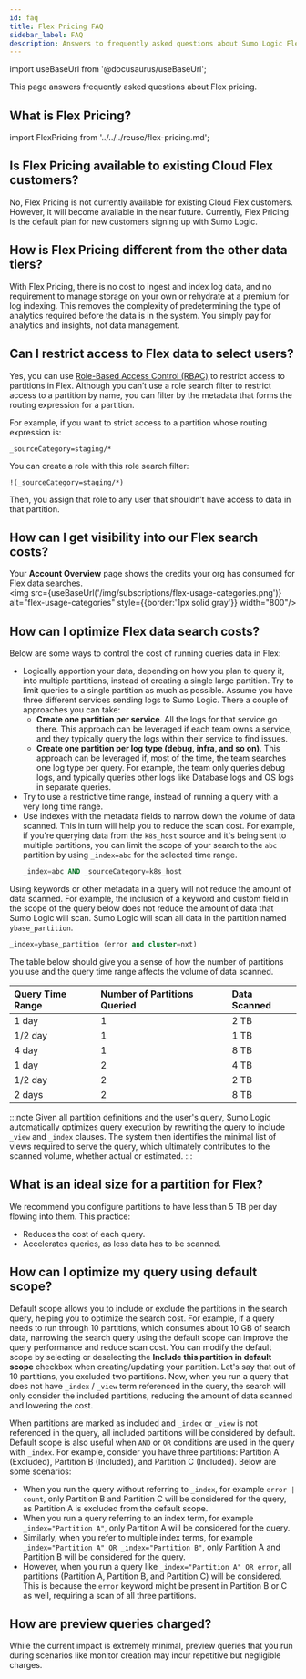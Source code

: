 ```yaml
---
id: faq
title: Flex Pricing FAQ
sidebar_label: FAQ
description: Answers to frequently asked questions about Sumo Logic Flex Pricing.
---
```


import useBaseUrl from '@docusaurus/useBaseUrl';

This page answers frequently asked questions about Flex pricing.

## What is Flex Pricing?

import FlexPricing from '../../../reuse/flex-pricing.md';

<FlexPricing/>

## Is Flex Pricing available to existing Cloud Flex customers?

No, Flex Pricing is not currently available for existing Cloud Flex customers. However, it will become available in the near future. Currently, Flex Pricing is the default plan for new customers signing up with Sumo Logic.

## How is Flex Pricing different from the other data tiers?

With Flex Pricing, there is no cost to ingest and index log data, and no requirement to manage storage on your own or rehydrate at a premium for log indexing. This removes the complexity of predetermining the type of analytics required before the data is in the system. You simply pay for analytics and insights, not data management.

## Can I restrict access to Flex data to select users?


Yes, you can use [Role-Based Access Control (RBAC)](/docs/manage/users-roles/roles/role-based-access-control) to restrict access to partitions in Flex. Although you can’t use a role search filter to restrict access to a partition by name, you can filter by the metadata that forms the routing expression for a partition.

For example, if you want to strict access to a partition whose routing expression is:

```
_sourceCategory=staging/*
```

You can create a role with this role search filter:

```
!(_sourceCategory=staging/*)
```

Then, you assign that role to any user that shouldn’t have access to data in that partition.

## How can I get visibility into our Flex search costs?

Your **Account Overview** page shows the credits your org has consumed for Flex data searches. <br/><img src={useBaseUrl('/img/subscriptions/flex-usage-categories.png')} alt="flex-usage-categories" style={{border:'1px solid gray'}} width="800"/>

## How can I optimize Flex data search costs?

Below are some ways to control the cost of running queries data in Flex:

* Logically apportion your data, depending on how you plan to query it, into multiple partitions, instead of creating a single large partition. Try to limit queries to a single partition as much as possible. Assume you have three different services sending logs to Sumo Logic. There a couple of approaches you can take:
    * **Create one partition per service**. All the logs for that service go there. This approach can be leveraged if each team owns a service, and they typically query the logs within their service to find issues.
    * **Create one partition per log type (debug, infra, and so on)**. This approach can be leveraged if, most of the time, the team searches one log type per query. For example, the team only queries debug logs, and typically queries other logs like Database logs and OS logs in separate queries. 
* Try to use a restrictive time range, instead of running a query with a very long time range.
* Use indexes with the metadata fields to narrow down the volume of data scanned. This in turn will help you to reduce the scan cost. For example, if you're querying data from the `k8s_host` source and it's being sent to multiple partitions, you can limit the scope of your search to the `abc` partition by using `_index=abc` for the selected time range.
    ```sql
    _index=abc AND _sourceCategory=k8s_host
    ```

Using keywords or other metadata in a query will not reduce the amount of data scanned. For example, the inclusion of a keyword and custom field in the scope of the query below does not reduce the amount of data that Sumo Logic will scan. Sumo Logic will scan all data in the partition named `ybase_partition`.

```sql
_index=ybase_partition (error and cluster=nxt)
```

The table below should give you a sense of how the number of partitions you use and the query time range affects the volume of data scanned.  

| Query Time Range | Number of Partitions Queried | Data Scanned |
|:-----------------|:-----------------------------|:-------------|
| 1 day            | 1                            | 2 TB         |
| 1/2 day          | 1                            | 1 TB         |
| 4 day            | 1                            | 8 TB         |
| 1 day            | 2                            | 4 TB         |
| 1/2 day          | 2                            | 2 TB         |
| 2 days           | 2                            | 8 TB         |

:::note 
Given all partition definitions and the user's query, Sumo Logic automatically optimizes query execution by rewriting the query to include `_view` and `_index` clauses. The system then identifies the minimal list of views required to serve the query, which ultimately contributes to the scanned volume, whether actual or estimated.
:::

## What is an ideal size for a partition for Flex?

We recommend you configure partitions to have less than 5 TB per day flowing into them. This practice:

* Reduces the cost of each query.
* Accelerates queries, as less data has to be scanned.

## How can I optimize my query using default scope?

Default scope allows you to include or exclude the partitions in the search query, helping you to optimize the search cost. For example, if a query needs to run through 10 partitions, which consumes about 10 GB of search data, narrowing the search query using the default scope can improve the query performance and reduce scan cost. You can modify the default scope by selecting or deselecting the **Include this partition in default scope** checkbox when creating/updating your partition. Let's say that out of 10 partitions, you excluded two partitions. Now, when you run a query that does not have `_index` / `_view` term referenced in the query, the search will only consider the included partitions, reducing the amount of data scanned and lowering the cost.


When partitions are marked as included and `_index` or `_view` is not referenced in the query, all included partitions will be considered by default. Default scope is also useful when `AND` or `OR` conditions are used in the query with `_index`. For example, consider you have three partitions: Partition A (Excluded), Partition B (Included), and Partition C (Included). Below are some scenarios:

- When you run the query without referring to `_index`, for example `error | count`, only Partition B and Partition C will be considered for the query, as Partition A is excluded from the default scope. 
- When you run a query referring to an index term, for example `_index="Partition A"`, only Partition A will be considered for the query. 
- Similarly, when you refer to multiple index terms, for example `_index="Partition A" OR _index="Partition B"`, only Partition A and Partition B will be considered for the query. 
- However, when you run a query like `_index="Partition A" OR error`, all partitions (Partition A, Partition B, and Partition C) will be considered. This is because the `error` keyword might be present in Partition B or C as well, requiring a scan of all three partitions.

## How are preview queries charged?

While the current impact is extremely minimal, preview queries that you run during scenarios like monitor creation may incur repetitive but negligible charges.
